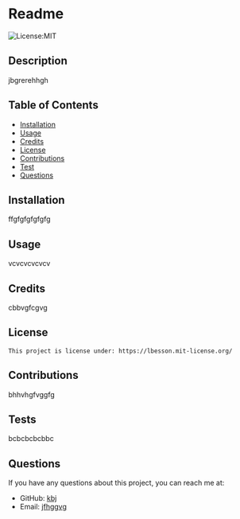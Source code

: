 
# Readme 
  ![License:MIT](http://img.shields.io/badge/license-MIT-blue.svg)

## Description
  jbgrerehhgh

## Table of Contents
  * [Installation](#installation)
  * [Usage](#usage)
  * [Credits](#credits)
  * [License]()
  * [Contributions](#contributions)
  * [Test](#tests)
  * [Questions](#questions)
  
## Installation
  ffgfgfgfgfgfg

## Usage
  vcvcvcvcvcv

## Credits
  cbbvgfcgvg

  ## License
    This project is license under: https://lbesson.mit-license.org/

## Contributions
  bhhvhgfvggfg

## Tests
  bcbcbcbcbbc

## Questions
  If you have any questions about this project, you can reach me at: 
  * GitHub: [kbj](https://www.github.com/kbj)
  * Email: [jfhggvg](jfhggvg)

